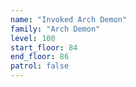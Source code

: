 ```yaml
---
name: "Invoked Arch Demon"
family: "Arch Demon"
level: 100
start_floor: 84
end_floor: 86
patrol: false
---
```

